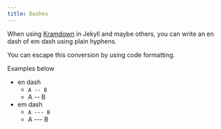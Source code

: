 ```yaml
---
title: Dashes
---
```


When using [Kramdown](https://github.com/gettalong/kramdown) in Jekyll and maybe others, you can write an en dash of em dash using plain hyphens. 

You can escape this conversion by using code formatting.

Examples below

- en dash 
    - `A -- B`
    - A -- B
- em dash
    - `A --- B`
    - A --- B

